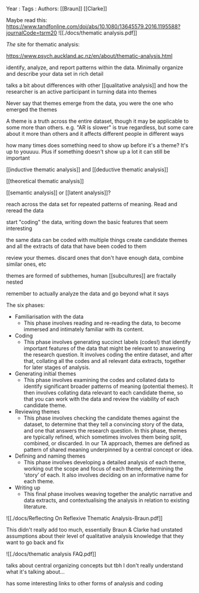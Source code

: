 Year   :
Tags   :
Authors: [[Braun]] [[Clarke]]

Maybe read this: https://www.tandfonline.com/doi/abs/10.1080/13645579.2016.1195588?journalCode=tsrm20
![[./docs/thematic analysis.pdf]]

*The* site for thematic analysis:

https://www.psych.auckland.ac.nz/en/about/thematic-analysis.html

identify, analyze, and report patterns within the data. Minimally organize and describe your data set in rich detail

talks a bit about differences with other [[qualitative analysis]] and how the researcher is an active participant in turning data into themes

Never say that themes emerge from the data, you were the one who emerged the themes

A theme is a truth across the entire dataset, though it may be applicable to some more than others. e.g. "AR is slower" is true regardless, but some care about it more than others and it affects different people in different ways

how many times does something need to show up before it's a theme? It's up to youuuu. Plus if something doesn't show up a lot it can still be important

[[inductive thematic analysis]] and [[deductive thematic analysis]]

[[theoretical thematic analysis]]

[[semantic analysis]] or [[latent analysis]]?

reach across the data set for repeated patterns of meaning. Read and reread the data

start "coding" the data, writing down the basic features that seem interesting

the same data can be coded with multiple things
create candidate themes and all the extracts of data that have been coded to them

review your themes. discard ones that don't have enough data, combine similar ones, etc

themes are formed of subthemes, human [[subcultures]] are fractally nested

remember to actually analyze the data and go beyond what it says

The six phases:

 - Familiarisation with the data 
   - This phase involves reading and re-reading the data, to become immersed and intimately familiar with its content.
 - Coding 
   - This phase involves generating succinct labels (codes!) that identify important features of the data that might be relevant to answering the research question. It involves coding the entire dataset, and after that, collating all the codes and all relevant data extracts, together for later stages of analysis.
 - Generating initial themes 
   - This phase involves examining the codes and collated data to identify significant broader patterns of meaning (potential themes). It then involves collating data relevant to each candidate theme, so that you can work with the data and review the viability of each candidate theme.
 - Reviewing themes 
   - This phase involves checking the candidate themes against the dataset, to determine that they tell a convincing story of the data, and one that answers the research question. In this phase, themes are typically refined, which sometimes involves them being split, combined, or discarded. In our TA approach, themes are defined as pattern of shared meaning underpinned by a central concept or idea.
 - Defining and naming themes 
   - This phase involves developing a detailed analysis of each theme, working out the scope and focus of each theme, determining the ‘story’ of each. It also involves deciding on an informative name for each theme.
 - Writing up 
   - This final phase involves weaving together the analytic narrative and data extracts, and contextualising the analysis in relation to existing literature.

![[./docs/Reflecting On Reflexive Thematic Analysis-Braun.pdf]]

This didn't really add too much, essentially Braun & Clarke had unstated assumptions about their level of qualitative analysis knowledge that they want to go back and fix

![[./docs/thematic analysis FAQ.pdf]]

talks about central organizing concepts but tbh I don't really understand what it's talking about...

has some interesting links to other forms of analysis and coding
